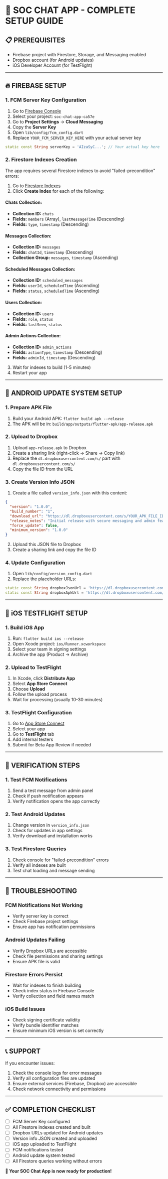 # 🚀 **SOC CHAT APP - COMPLETE SETUP GUIDE**

## 📋 **PREREQUISITES**
- Firebase project with Firestore, Storage, and Messaging enabled
- Dropbox account (for Android updates)
- iOS Developer Account (for TestFlight)

---

## 🔥 **FIREBASE SETUP**

### 1. **FCM Server Key Configuration**
1. Go to [Firebase Console](https://console.firebase.google.com)
2. Select your project: `soc-chat-app-ca57e`
3. Go to **Project Settings** → **Cloud Messaging**
4. Copy the **Server Key**
5. Open `lib/config/fcm_config.dart`
6. Replace `YOUR_FCM_SERVER_KEY_HERE` with your actual server key

```dart
static const String serverKey = 'AIzaSyC...'; // Your actual key here
```

### 2. **Firestore Indexes Creation**
The app requires several Firestore indexes to avoid "failed-precondition" errors:

1. Go to [Firestore Indexes](https://console.firebase.google.com/v1/r/project/soc-chat-app-ca57e/firestore/indexes)
2. Click **Create Index** for each of the following:

#### **Chats Collection:**
- **Collection ID:** `chats`
- **Fields:** `members` (Array), `lastMessageTime` (Descending)
- **Fields:** `type`, `timestamp` (Descending)

#### **Messages Collection:**
- **Collection ID:** `messages`
- **Fields:** `chatId`, `timestamp` (Descending)
- **Collection Group:** `messages`, `timestamp` (Ascending)

#### **Scheduled Messages Collection:**
- **Collection ID:** `scheduled_messages`
- **Fields:** `userId`, `scheduledTime` (Ascending)
- **Fields:** `status`, `scheduledTime` (Ascending)

#### **Users Collection:**
- **Collection ID:** `users`
- **Fields:** `role`, `status`
- **Fields:** `lastSeen`, `status`

#### **Admin Actions Collection:**
- **Collection ID:** `admin_actions`
- **Fields:** `actionType`, `timestamp` (Descending)
- **Fields:** `adminId`, `timestamp` (Descending)

3. Wait for indexes to build (1-5 minutes)
4. Restart your app

---

## 📱 **ANDROID UPDATE SYSTEM SETUP**

### 1. **Prepare APK File**
1. Build your Android APK: `flutter build apk --release`
2. The APK will be in: `build/app/outputs/flutter-apk/app-release.apk`

### 2. **Upload to Dropbox**
1. Upload `app-release.apk` to Dropbox
2. Create a sharing link (right-click → Share → Copy link)
3. Replace the `dl.dropboxusercontent.com/s/` part with `dl.dropboxusercontent.com/s/`
4. Copy the file ID from the URL

### 3. **Create Version Info JSON**
1. Create a file called `version_info.json` with this content:

```json
{
  "version": "1.0.0",
  "build_number": "1",
  "download_url": "https://dl.dropboxusercontent.com/s/YOUR_APK_FILE_ID/app-release.apk",
  "release_notes": "Initial release with secure messaging and admin features",
  "force_update": false,
  "minimum_version": "1.0.0"
}
```

2. Upload this JSON file to Dropbox
3. Create a sharing link and copy the file ID

### 4. **Update Configuration**
1. Open `lib/config/version_config.dart`
2. Replace the placeholder URLs:

```dart
static const String dropboxJsonUrl = 'https://dl.dropboxusercontent.com/s/YOUR_JSON_FILE_ID/version_info.json';
static const String dropboxApkUrl = 'https://dl.dropboxusercontent.com/s/YOUR_APK_FILE_ID/app-release.apk';
```

---

## 🍎 **iOS TESTFLIGHT SETUP**

### 1. **Build iOS App**
1. Run: `flutter build ios --release`
2. Open Xcode project: `ios/Runner.xcworkspace`
3. Select your team in signing settings
4. Archive the app (Product → Archive)

### 2. **Upload to TestFlight**
1. In Xcode, click **Distribute App**
2. Select **App Store Connect**
3. Choose **Upload**
4. Follow the upload process
5. Wait for processing (usually 10-30 minutes)

### 3. **TestFlight Configuration**
1. Go to [App Store Connect](https://appstoreconnect.apple.com)
2. Select your app
3. Go to **TestFlight** tab
4. Add internal testers
5. Submit for Beta App Review if needed

---

## 🔧 **VERIFICATION STEPS**

### 1. **Test FCM Notifications**
1. Send a test message from admin panel
2. Check if push notification appears
3. Verify notification opens the app correctly

### 2. **Test Android Updates**
1. Change version in `version_info.json`
2. Check for updates in app settings
3. Verify download and installation works

### 3. **Test Firestore Queries**
1. Check console for "failed-precondition" errors
2. Verify all indexes are built
3. Test chat loading and message sending

---

## 🚨 **TROUBLESHOOTING**

### **FCM Notifications Not Working**
- Verify server key is correct
- Check Firebase project settings
- Ensure app has notification permissions

### **Android Updates Failing**
- Verify Dropbox URLs are accessible
- Check file permissions and sharing settings
- Ensure APK file is valid

### **Firestore Errors Persist**
- Wait for indexes to finish building
- Check index status in Firebase Console
- Verify collection and field names match

### **iOS Build Issues**
- Check signing certificate validity
- Verify bundle identifier matches
- Ensure minimum iOS version is set correctly

---

## 📞 **SUPPORT**

If you encounter issues:
1. Check the console logs for error messages
2. Verify all configuration files are updated
3. Ensure external services (Firebase, Dropbox) are accessible
4. Check network connectivity and permissions

---

## ✅ **COMPLETION CHECKLIST**

- [ ] FCM Server Key configured
- [ ] All Firestore indexes created and built
- [ ] Dropbox URLs updated for Android updates
- [ ] Version info JSON created and uploaded
- [ ] iOS app uploaded to TestFlight
- [ ] FCM notifications tested
- [ ] Android update system tested
- [ ] All Firestore queries working without errors

**🎉 Your SOC Chat App is now ready for production!**
